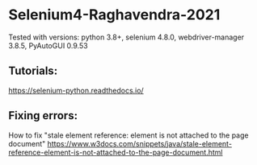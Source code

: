 # Selenium4-Raghavendra-2021

Tested with versions: python 3.8+, selenium 4.8.0, webdriver-manager 3.8.5, PyAutoGUI 0.9.53

## Tutorials:

https://selenium-python.readthedocs.io/

## Fixing errors:
How to fix "stale element reference: element is not attached to the page document"
https://www.w3docs.com/snippets/java/stale-element-reference-element-is-not-attached-to-the-page-document.html
